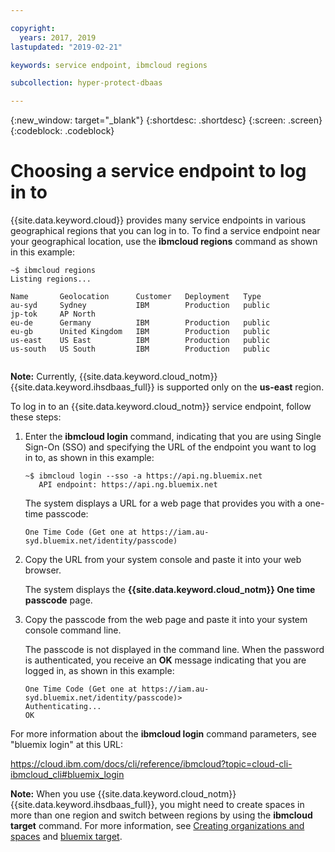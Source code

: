 ```yaml
---

copyright:
  years: 2017, 2019
lastupdated: "2019-02-21"

keywords: service endpoint, ibmcloud regions

subcollection: hyper-protect-dbaas

---
```


{:new_window: target="_blank"}
{:shortdesc: .shortdesc}
{:screen: .screen}
{:codeblock: .codeblock}


# Choosing a service endpoint to log in to

{{site.data.keyword.cloud}} provides many service endpoints in various geographical regions that you can log in to.
To find a service endpoint near your geographical location, use the **ibmcloud regions** command as shown in this example:

<pre><code class="hljs">~$ ibmcloud regions
Listing regions...

Name       Geolocation      Customer   Deployment   Type
au-syd     Sydney           IBM        Production   public
jp-tok     AP North
eu-de      Germany          IBM        Production   public
eu-gb      United Kingdom   IBM        Production   public
us-east    US East          IBM        Production   public
us-south   US South         IBM        Production   public

</code></pre>

**Note:** Currently, {{site.data.keyword.cloud_notm}} {{site.data.keyword.ihsdbaas_full}} is supported only on the **us-east** region.

To log in to an {{site.data.keyword.cloud_notm}} service endpoint, follow these steps:

1. Enter the **ibmcloud login** command, indicating that you are using Single Sign-On (SSO) and specifying the URL of the endpoint you want to log in to, as shown in this example:

   <pre><code class="hljs">~$ ibmcloud login --sso -a https://api.ng.bluemix.net
      API endpoint: https://api.ng.bluemix.net
   </code></pre>

   The system displays a URL for a web page that provides you with a one-time passcode:

   <pre><code class="hljs">One Time Code (Get one at https://iam.au-syd.bluemix.net/identity/passcode)
   </code></pre>   

2. Copy the URL from your system console and paste it into your web browser.

   The system displays the **{{site.data.keyword.cloud_notm}} One time passcode** page.

3. Copy the passcode from the web page and paste it into your system console command line.

   The passcode is not displayed in the command line. When the password is authenticated, you receive an **OK** message indicating that you are logged in, as shown in this example:

   <pre><code class="hljs">One Time Code (Get one at https://iam.au-syd.bluemix.net/identity/passcode)>
   Authenticating...
   OK
   </code></pre>

For more information about the **ibmcloud login** command parameters, see "bluemix login" at this URL:

https://cloud.ibm.com/docs/cli/reference/ibmcloud?topic=cloud-cli-ibmcloud_cli#bluemix_login

**Note:** When you use {{site.data.keyword.cloud_notm}} {{site.data.keyword.ihsdbaas_full}}, you might need to create spaces in more than one region
and switch between regions by using the **ibmcloud target** command. For more information, see
[Creating organizations and spaces](/docs/account?topic=account-orgsspacesusers#orgsspacesusers)
and [bluemix target](/docs/cli/reference/ibmcloud?topic=cloud-cli-ibmcloud_cli#bluemix_target).
